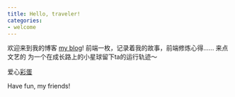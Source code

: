```yaml
---
title: Hello, traveler!
categories: 
- welcome
---
```

  欢迎来到我的博客 [my blog](https://llianer.github.io/)!  前端一枚，记录着我的故事，前端修炼心得......
  来点文艺的
  为一个在成长路上的小星球留下ta的运行轨迹～  
  
  爱心[彩蛋](./heartSweet.html)

Have fun, my friends!